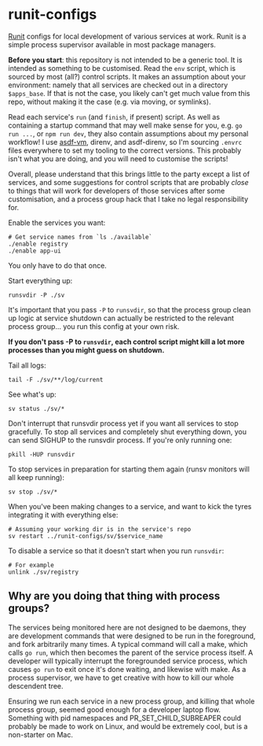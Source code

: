 # runit-configs

[Runit](http://smarden.org/runit/) configs for local development of various
services at work. Runit is a simple process supervisor available in most package
managers.

**Before you start**: this repository is not intended to be a generic tool. It
is intended as something to be customised. Read the `env` script, which is
sourced by most (all?) control scripts. It makes an assumption about your
environment: namely that all services are checked out in a directory
`$apps_base`. If that is not the case, you likely can't get much value from this
repo, without making it the case (e.g. via moving, or symlinks).

Read each service's `run` (and `finish`, if present) script. As well as
containing a startup command that may well make sense for you, e.g. `go run
...`, or `npm run dev`, they also contain assumptions about my personal
workflow! I use [asdf-vm](https://asdf-vm.com/), direnv, and asdf-direnv, so I'm
sourcing `.envrc` files everywhere to set my tooling to the correct versions.
This probably isn't what you are doing, and you will need to customise the
scripts!

Overall, please understand that this brings little to the party except a list of
services, and some suggestions for control scripts that are probably _close_ to
things that will work for developers of those services after some customisation,
and a process group hack that I take no legal responsibility for.

Enable the services you want:

```
# Get service names from `ls ./available`
./enable registry
./enable app-ui
```

You only have to do that once.

Start everything up:

```
runsvdir -P ./sv
```

It's important that you pass `-P` to `runsvdir`, so that the process group clean
up logic at service shutdown can actually be restricted to the relevant process
group... you run this config at your own risk.

**If you don't pass -P to `runsvdir`, each control script might kill a lot more
processes than you might guess on shutdown.**

Tail all logs:

```
tail -F ./sv/**/log/current
```

See what's up:

```
sv status ./sv/*
```

Don't interrupt that runsvdir process yet if you want all services to stop
gracefully. To stop all services and completely shut everything down, you can
send SIGHUP to the runsvdir process. If you're only running one:

```
pkill -HUP runsvdir
```

To stop services in preparation for starting them again (runsv monitors will all
keep running):

```
sv stop ./sv/*
```

When you've been making changes to a service, and want to kick the tyres
integrating it with everything else:

```
# Assuming your working dir is in the service's repo
sv restart ../runit-configs/sv/$service_name
```

To disable a service so that it doesn't start when you run `runsvdir`:

```
# For example
unlink ./sv/registry
```

## Why are you doing that thing with process groups?

The services being monitored here are not designed to be daemons, they are
development commands that were designed to be run in the foreground, and fork
arbitrarily many times. A typical command will call a make, which calls `go
run`, which then becomes the parent of the service process itself. A developer
will typically interrupt the foregrounded service process, which causes `go run`
to exit once it's done waiting, and likewise with make. As a process supervisor,
we have to get creative with how to kill our whole descendent tree.

Ensuring we run each service in a new process group, and killing that whole
process group, seemed good enough for a developer laptop flow. Something with
pid namespaces and PR_SET_CHILD_SUBREAPER could probably be made to work on
Linux, and would be extremely cool, but is a non-starter on Mac.
